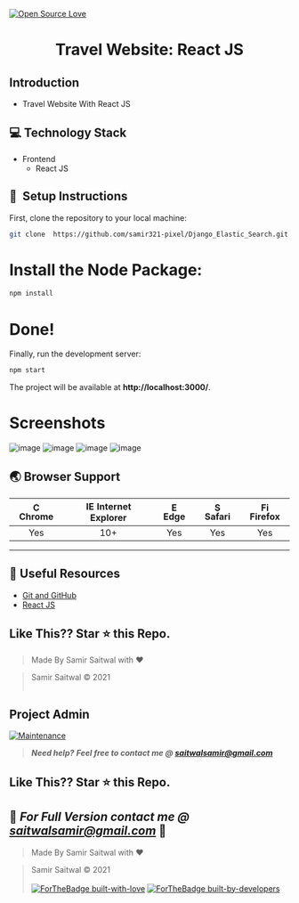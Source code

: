 [![Open Source Love](https://badges.frapsoft.com/os/v1/open-source.svg?v=102)](https://snip-share.herokuapp.com/)&nbsp;
<h1 align="center">Travel Website: React JS</h1>

## Introduction
* Travel Website With React JS


## 💻 Technology Stack
* Frontend
  * React JS 


## 🚀&nbsp; Setup Instructions

First, clone the repository to your local machine:

```bash
git clone  https://github.com/samir321-pixel/Django_Elastic_Search.git
```

# Install the Node Package:
```bash
npm install
```

# Done!
Finally, run the development server:
```bash
npm start
```

The project will be available at **http://localhost:3000/**.

# Screenshots
![image](https://user-images.githubusercontent.com/65664404/148080249-3803b0eb-f2db-4645-8cb3-f2af84c518c1.png)
![image](https://user-images.githubusercontent.com/65664404/148080296-c8cb10f3-557a-43aa-bd6d-2508a3ecb4fc.png)
![image](https://user-images.githubusercontent.com/65664404/148080374-e52ff9b2-5db3-4886-a3cd-cc70da2e61b1.png)
![image](https://user-images.githubusercontent.com/65664404/148080436-aed01570-58dd-4b94-9a36-b4c383760229.png)



## 🌏 Browser Support

| <img src="https://user-images.githubusercontent.com/1215767/34348387-a2e64588-ea4d-11e7-8267-a43365103afe.png" alt="Chrome" width="16px" height="16px" /> Chrome | <img src="https://user-images.githubusercontent.com/1215767/34348590-250b3ca2-ea4f-11e7-9efb-da953359321f.png" alt="IE" width="16px" height="16px" /> Internet Explorer | <img src="https://user-images.githubusercontent.com/1215767/34348380-93e77ae8-ea4d-11e7-8696-9a989ddbbbf5.png" alt="Edge" width="16px" height="16px" /> Edge | <img src="https://user-images.githubusercontent.com/1215767/34348394-a981f892-ea4d-11e7-9156-d128d58386b9.png" alt="Safari" width="16px" height="16px" /> Safari | <img src="https://user-images.githubusercontent.com/1215767/34348383-9e7ed492-ea4d-11e7-910c-03b39d52f496.png" alt="Firefox" width="16px" height="16px" /> Firefox |
| :---------: | :---------: | :---------: | :---------: | :---------: |
| Yes | 10+ | Yes | Yes | Yes |


***
## 📘 Useful Resources
- [Git and GitHub](https://www.digitalocean.com/community/tutorials/how-to-use-git-a-reference-guide)
- [React JS](https://reactjs.org/docs/getting-started.html)

## Like This?? Star ⭐ this Repo.

<!-- [![forthebadge](https://forthebadge.com/images/badges/made-with-html.svg)](https://github.com/samir321-pixel/Fashion-Website.git) -->

> Made By Samir Saitwal with ❤️

> Samir Saitwal &copy; 2021
<br><br>
## Project Admin
[![Maintenance](https://img.shields.io/maintenance/yes/2020?color=green&logo=github)](https://github.com/samir321-pixel)


> **_Need help?_** 
> **_Feel free to contact me @ [saitwalsamir@gmail.com](mailto:saitwalsamir@gmail.com?Subject=Library_Project)_**

## Like This?? Star ⭐ this Repo.

## 👮 **_For Full Version contact me @ [saitwalsamir@gmail.com](mailto:saitwalsamir@gmail.com?Subject=Library_Project)_** 👮

> Made By Samir Saitwal with ❤️

> Samir Saitwal &copy; 2021
<br><br>
[![ForTheBadge built-with-love](http://ForTheBadge.com/images/badges/built-with-love.svg)](https://github.com/samir321-pixel)
[![ForTheBadge built-by-developers](http://ForTheBadge.com/images/badges/built-by-developers.svg)](https://github.com/samir321-pixel)